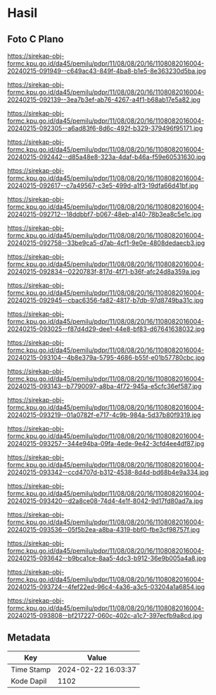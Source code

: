 # Hasil

## Foto C Plano

https://sirekap-obj-formc.kpu.go.id/da45/pemilu/pdpr/11/08/08/20/16/1108082016004-20240215-091949--c649ac43-849f-4ba8-b1e5-8e363230d5ba.jpg

https://sirekap-obj-formc.kpu.go.id/da45/pemilu/pdpr/11/08/08/20/16/1108082016004-20240215-092139--3ea7b3ef-ab76-4267-a4f1-b68ab17e5a82.jpg

https://sirekap-obj-formc.kpu.go.id/da45/pemilu/pdpr/11/08/08/20/16/1108082016004-20240215-092305--a6ad83f6-8d6c-492f-b329-379496f95171.jpg

https://sirekap-obj-formc.kpu.go.id/da45/pemilu/pdpr/11/08/08/20/16/1108082016004-20240215-092442--d85a48e8-323a-4daf-b46a-f59e60531630.jpg

https://sirekap-obj-formc.kpu.go.id/da45/pemilu/pdpr/11/08/08/20/16/1108082016004-20240215-092617--c7a49567-c3e5-499d-a1f3-19dfa66d41bf.jpg

https://sirekap-obj-formc.kpu.go.id/da45/pemilu/pdpr/11/08/08/20/16/1108082016004-20240215-092712--18ddbbf7-b067-48eb-a140-78b3ea8c5e1c.jpg

https://sirekap-obj-formc.kpu.go.id/da45/pemilu/pdpr/11/08/08/20/16/1108082016004-20240215-092758--33be9ca5-d7ab-4cf1-9e0e-4808dedaecb3.jpg

https://sirekap-obj-formc.kpu.go.id/da45/pemilu/pdpr/11/08/08/20/16/1108082016004-20240215-092834--0220783f-817d-4f71-b36f-afc24d8a359a.jpg

https://sirekap-obj-formc.kpu.go.id/da45/pemilu/pdpr/11/08/08/20/16/1108082016004-20240215-092945--cbac6356-fa82-4817-b7db-97d8749ba31c.jpg

https://sirekap-obj-formc.kpu.go.id/da45/pemilu/pdpr/11/08/08/20/16/1108082016004-20240215-093025--f87d4d29-dee1-44e8-bf83-d67641638032.jpg

https://sirekap-obj-formc.kpu.go.id/da45/pemilu/pdpr/11/08/08/20/16/1108082016004-20240215-093104--4b8e379a-5795-4686-b55f-e01b57780cbc.jpg

https://sirekap-obj-formc.kpu.go.id/da45/pemilu/pdpr/11/08/08/20/16/1108082016004-20240215-093143--b7790097-a8ba-4f72-945a-e5cfc36ef587.jpg

https://sirekap-obj-formc.kpu.go.id/da45/pemilu/pdpr/11/08/08/20/16/1108082016004-20240215-093219--01a0782f-e717-4c9b-984a-5d37b80f9319.jpg

https://sirekap-obj-formc.kpu.go.id/da45/pemilu/pdpr/11/08/08/20/16/1108082016004-20240215-093257--344e94ba-09fa-4ede-9e42-3cfd4ee4df87.jpg

https://sirekap-obj-formc.kpu.go.id/da45/pemilu/pdpr/11/08/08/20/16/1108082016004-20240215-093342--ccd4707d-b312-4538-8d4d-bd68b4e9a334.jpg

https://sirekap-obj-formc.kpu.go.id/da45/pemilu/pdpr/11/08/08/20/16/1108082016004-20240215-093420--d2a8ce08-74d4-4e1f-8042-9d17fd80ad7a.jpg

https://sirekap-obj-formc.kpu.go.id/da45/pemilu/pdpr/11/08/08/20/16/1108082016004-20240215-093536--05f5b2ea-a8ba-4319-bbf0-fbe3cf98757f.jpg

https://sirekap-obj-formc.kpu.go.id/da45/pemilu/pdpr/11/08/08/20/16/1108082016004-20240215-093642--b9bca1ce-8aa5-4dc3-b912-36e9b005a4a8.jpg

https://sirekap-obj-formc.kpu.go.id/da45/pemilu/pdpr/11/08/08/20/16/1108082016004-20240215-093724--4fef22ed-96c4-4a36-a3c5-03204a1a6854.jpg

https://sirekap-obj-formc.kpu.go.id/da45/pemilu/pdpr/11/08/08/20/16/1108082016004-20240215-093808--bf217227-060c-402c-a1c7-397ecfb9a8cd.jpg


## Metadata

| Key        | Value               |
| ---------- | ------------------- |
| Time Stamp | 2024-02-22 16:03:37 |
| Kode Dapil | 1102                |



